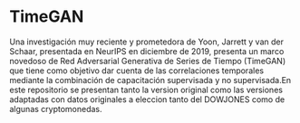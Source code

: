 # TimeGAN
Una investigación muy reciente y prometedora de Yoon, Jarrett y van der Schaar, presentada en NeurIPS en diciembre de 2019, presenta un marco novedoso de Red Adversarial Generativa de Series de Tiempo (TimeGAN) que tiene como objetivo dar cuenta de las correlaciones temporales mediante la combinación de capacitación supervisada y no supervisada.En este repositorio se presentan tanto la version original como las versiones adaptadas con datos originales a eleccion tanto del DOWJONES como de algunas cryptomonedas.
